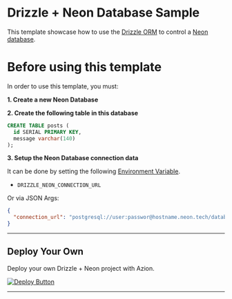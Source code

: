 # Drizzle + Neon Database Sample

This template showcase how to use the [Drizzle ORM](https://orm.drizzle.team/) to control a [Neon database](https://neon.tech/).

# Before using this template
In order to use this template, you must:

**1. Create a new Neon Database**

**2. Create the following table in this database**
```sql
CREATE TABLE posts (
  id SERIAL PRIMARY KEY,
  message varchar(140)
);
```

**3. Setup the Neon Database connection data**

It can be done by setting the following [Environment Variable](https://www.azion.com/en/documentation/products/edge-functions/environment-variables/).
- `DRIZZLE_NEON_CONNECTION_URL`

Or via JSON Args:
```json
{
  "connection_url": "postgresql://user:passwor@hostname.neon.tech/database"
}
```
---

## Deploy Your Own

Deploy your own Drizzle + Neon project with Azion.

[![Deploy Button](https://www.azion.com/button/)](https://console.azion.com/create/drizzle-orm/drizzle-neon-starter-kit "Deploy with Azion")

---
